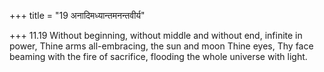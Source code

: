 +++
title = "19 अनादिमध्यान्तमनन्तवीर्य"

+++
11.19 Without beginning, without middle and without end, infinite in
power, Thine arms all-embracing, the sun and moon Thine eyes, Thy face
beaming with the fire of sacrifice, flooding the whole universe with
light.
